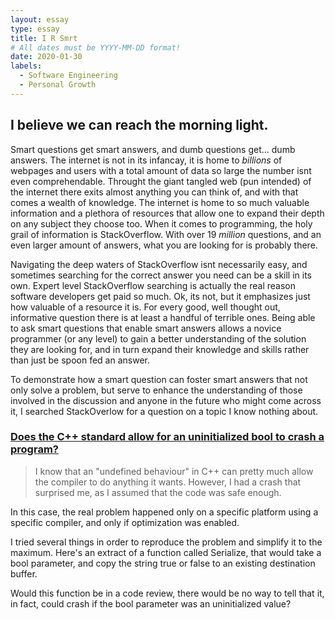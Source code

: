 ```yaml
---
layout: essay
type: essay
title: I R Smrt
# All dates must be YYYY-MM-DD format!
date: 2020-01-30
labels:
  - Software Engineering
  - Personal Growth
---
```


## I believe we can reach the morning light.

Smart questions get smart answers, and dumb questions get... dumb answers. The internet is not in its infancay, it is home to *billions* of webpages and users with a total amount of data so large the number isnt even comprehendable. Throught the giant tangled web (pun intended) of the internet there exits almost anything you can think of, and with that comes a wealth of knowledge. The internet is home to so much valuable information and a plethora of resources that allow one to expand their depth on any subject they choose too. When it comes to programming, the holy grail of information is StackOverflow. With over 19 *million* questions, and an even larger amount of answers, what you are looking for is probably there. 

Navigating the deep waters of StackOverflow isnt necessarily easy, and sometimes searching for the correct answer you need can be a skill in its own. Expert level StackOverflow searching is actually the real reason software developers get paid so much. Ok, its not, but it emphasizes just how valuable of a resource it is. For every good, well thought out, informative question there is at least a handful of terrible ones. Being able to ask smart questions that enable smart answers allows a novice programmer (or any level) to gain a better understanding of the solution they are looking for, and in turn expand their knowledge and skills rather than just be spoon fed an answer.

To demonstrate how a smart question can foster smart answers that not only solve a problem, but serve to enhance the understanding of those involved in the discussion and anyone in the future who might come across it, I searched StackOverlow for a question on a topic I know nothing about.

### [Does the C++ standard allow for an uninitialized bool to crash a program?](https://stackoverflow.com/questions/54120862/does-the-c-standard-allow-for-an-uninitialized-bool-to-crash-a-program)

>I know that an "undefined behaviour" in C++ can pretty much allow the compiler to do anything it wants. However, I had a crash that surprised me, as I assumed that the code was safe enough.

In this case, the real problem happened only on a specific platform using a specific compiler, and only if optimization was enabled.

I tried several things in order to reproduce the problem and simplify it to the maximum. Here's an extract of a function called Serialize, that would take a bool parameter, and copy the string true or false to an existing destination buffer.

Would this function be in a code review, there would be no way to tell that it, in fact, could crash if the bool parameter was an uninitialized value?
